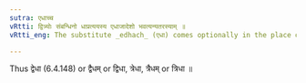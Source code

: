 ```yaml
---
sutra: एधाच्च
vRtti: द्वित्र्योः संबन्धिनो धाप्रत्ययस्य एधाजादेशो भवत्यन्यतरस्याम् ॥
vRtti_eng: The substitute _edhach_ (एधा) comes optionally in the place of _dha_, after _dvi_ and _tri_.

---
```

Thus द्वेधा (6.4.148) or द्वैधम् or द्विधा, त्रेधा, त्रैधम् or त्रिधा ॥